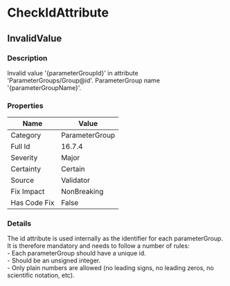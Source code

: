 ﻿---  
uid: Validator_16_7_4  
---

# CheckIdAttribute

## InvalidValue

### Description

Invalid value '{parameterGroupId}' in attribute 'ParameterGroups\/Group@id'. ParameterGroup name '{parameterGroupName}'.

### Properties

| Name         | Value          |
| ------------ | -------------- |
| Category     | ParameterGroup |
| Full Id      | 16.7.4         |
| Severity     | Major          |
| Certainty    | Certain        |
| Source       | Validator      |
| Fix Impact   | NonBreaking    |
| Has Code Fix | False          |

### Details

The id attribute is used internally as the identifier for each parameterGroup.  
It is therefore mandatory and needs to follow a number of rules:  
\- Each parameterGroup should have a unique id.  
\- Should be an unsigned integer.  
\- Only plain numbers are allowed (no leading signs, no leading zeros, no scientific notation, etc).
